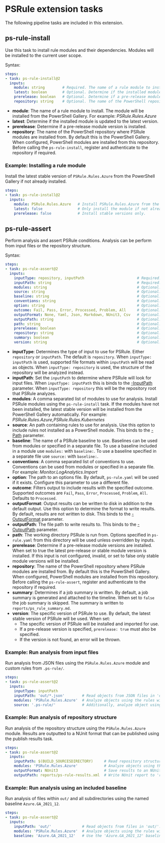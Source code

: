 # PSRule extension tasks

The following pipeline tasks are included in this extension.

## ps-rule-install

Use this task to install rule modules and their dependencies.
Modules will be installed to the current user scope.

Syntax:

```yaml
steps:
- task: ps-rule-install@2
  inputs:
    module: string        # Required. The name of a rule module to install.
    latest: boolean       # Optional. Determine if the installed module is updated to the latest version.
    prerelease: boolean   # Optional. Determine if a pre-release module version is installed.
    repository: string    # Optional. The name of the PowerShell repository where PSRule modules are installed from.
```

- **module**: The name of a rule module to install.
The module will be installed from the PowerShell Gallery.
For example: _PSRule.Rules.Azure_
- **latest**: Determine if the installed module is updated to the latest version.
- **prerelease**: Determine if a pre-release module version is installed.
- **repository**: The name of the PowerShell repository where PSRule modules are installed from.
  By default this is the PowerShell Gallery.
  When configured, PowerShell modules are installed from this repository.
  Before calling the `ps-rule-install`, register and authenticate to the repository if required.

### Example: Installing a rule module

Install the latest stable version of `PSRule.Rules.Azure` from the PowerShell Gallery if not already installed.

```yaml
steps:
- task: ps-rule-install@2
  inputs:
    module: PSRule.Rules.Azure   # Install PSRule.Rules.Azure from the PowerShell Gallery.
    latest: false                # Only install the module if not already installed.
    prerelease: false            # Install stable versions only.
```

## ps-rule-assert

Perform analysis and assert PSRule conditions.
Analysis can be perform from input files or the repository structure.

Syntax:

```yaml
steps:
- task: ps-rule-assert@2
  inputs:
    inputType: repository, inputPath                        # Required. Determines the type of input to use for PSRule.
    inputPath: string                                       # Required. The path PSRule will look for files to validate.
    modules: string                                         # Optional. A comma separated list of modules to use for analysis.
    source: string                                          # Optional. An path containing rules to use for analysis.
    baseline: string                                        # Optional. The name of a PSRule baseline to use.
    conventions: string                                     # Optional. A comma separated list of conventions to use.
    option: string                                          # Optional. The path to an options file.
    outcome: Fail, Pass, Error, Processed, Problem, All     # Optional. Filters output to include results with the specified outcome.
    outputFormat: None, Yaml, Json, Markdown, NUnit3, Csv   # Optional. The format to use when writing results to disk.
    outputPath: string                                      # Optional. The file path to write results to.
    path: string                                            # Optional. The working directory PSRule is run from.
    prerelease: boolean                                     # Optional. Determine if a pre-release module version is installed.
    repository: string                                      # Optional. The name of the PowerShell repository where PSRule modules are installed from.
    summary: boolean                                        # Optional. Determines if a job summary is written.
    version: string                                         # Optional. The specific version of PSRule to use.
```

- **inputType**: Determines the type of input to use for PSRule.
  Either `repository` or `inputPath`.
  The default is `repository`.
  When `inputType: inputPath` is used, supported file formats within `inputPath` will be read as objects.
  When `inputType: repository` is used, the structure of the repository will be analyzed instead.
- **inputPath**: Set the `inputPath` to determine where PSRule will look for input files.
  When `inputType: inputPath` this is binds to the [-InputPath](https://microsoft.github.io/PSRule/commands/PSRule/en-US/Assert-PSRule.html#-inputpath) parameter.
  When `inputType: repository` this will be the repository root that PSRule analyzes.
- **modules**: A comma separated list of modules to use for analysis.
  Install PSRule modules using the `ps-rule-install` task.
  If the modules have not been installed,
  the latest stable version will be installed from the PowerShell Gallery automatically.
  For example: _PSRule.Rules.Azure,PSRule.Rules.Kubernetes_
- **source**: An path containing rules to use for analysis.
  Use this option to include rules not installed as a PowerShell module.
  This binds to the [-Path](https://microsoft.github.io/PSRule/commands/PSRule/en-US/Assert-PSRule.html#-path) parameter.
- **baseline**: The name of a PSRule baseline to use.
  Baselines can be used from modules or specified in a separate file.
  To use a baseline included in a module use `modules:` with `baseline:`.
  To use a baseline specified in a separate file use `source:` with `baseline:`.
- **conventions**: A comma separated list of conventions to use.
  Conventions can be used from modules or specified in a separate file.
  For example: _Monitor.LogAnalytics.Import_
- **option**: The path to an options file.
  By default, `ps-rule.yaml` will be used if it exists.
  Configure this parameter to use a different file.
- **outcome**: Filters output to include results with the specified outcome.
  Supported outcomes are `Fail`, `Pass`, `Error`, `Processed`, `Problem`, `All`.
  Defaults to `Processed`.
- **outputFormat**: Output results can be written to disk in addition to the default output.
  Use this option to determine the format to write results.
  By default, results are not written to disk.
  This binds to the [-OutputFormat](https://microsoft.github.io/PSRule/commands/PSRule/en-US/Assert-PSRule.html#-outputformat) parameter.
- **outputPath**: The file path to write results to.
  This binds to the [-OutputPath](https://microsoft.github.io/PSRule/commands/PSRule/en-US/Assert-PSRule.html#-outputpath) parameter.
- **path**: The working directory PSRule is run from.
  Options specified in `ps-rule.yaml` from this directory will be used unless overridden by inputs.
- **prerelease**: Determine if a pre-release module versions are installed.
  When set to true the latest pre-release or stable module version is installed.
  If this input is not configured, invalid, or set to false only stable module versions will be installed.
- **repository**: The name of the PowerShell repository where PSRule modules are installed from.
  By default this is the PowerShell Gallery.
  When configured, PowerShell modules are installed from this repository.
  Before calling the `ps-rule-assert`, register and authenticate to the repository if required.
- **summary**: Determines if a job summary is written.
  By default, a job summary is generated and attached to the timeline.
  When set to `false` the job summary is skipped.
  The summary is written to `reports/ps_rule_summary.md`.
- **version**: The specific version of PSRule to use.
  By default, the latest stable version of PSRule will be used. When set:
  - The specific version of PSRule will be installed and imported for use.
  - If a pre-release version is specified, `prerelease: true` must also be specified.
  - If the version is not found, an error will be thrown.

### Example: Run analysis from input files

Run analysis from JSON files using the `PSRule.Rules.Azure` module and custom rules from `.ps-rule/`.

```yaml
steps:
- task: ps-rule-assert@2
  inputs:
    inputType: inputPath
    inputPath: 'out/*.json'        # Read objects from JSON files in 'out/'.
    modules: 'PSRule.Rules.Azure'  # Analyze objects using the rules within the PSRule.Rules.Azure PowerShell module.
    source: '.ps-rule/'            # Additionally, analyze object using custom rules from '.ps-rule/'.
```

### Example: Run analysis of repository structure

Run analysis of the repository structure using the `PSRule.Rules.Azure` module.
Results are outputted to a NUnit format that can be published using the publish results task.

```yaml
steps:
- task: ps-rule-assert@2
  inputs:
    inputPath: $(BUILD_SOURCESDIRECTORY)     # Read repository structure from the default source path.
    modules: 'PSRule.Rules.Azure'            # Analyze objects using the rules within the PSRule.Rules.Azure PowerShell module.
    outputFormat: NUnit3                     # Save results to an NUnit report.
    outputPath: reports/ps-rule-results.xml  # Write NUnit report to 'reports/ps-rule-results.xml'.
```

### Example: Run analysis using an included baseline

Run analysis of files within `out/` and all subdirectories using the named baseline `Azure.GA_2021_12`.

```yaml
steps:
- task: ps-rule-assert@2
  inputs:
    inputPath: 'out/'              # Read objects from files in 'out/'.
    modules: 'PSRule.Rules.Azure'  # Analyze objects using the rules within the PSRule.Rules.Azure PowerShell module.
    baseline: 'Azure.GA_2021_12'   # Use the 'Azure.GA_2021_12' baseline included within PSRule.Rules.Azure.
```
